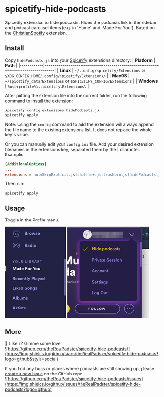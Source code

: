 # spicetify-hide-podcasts
Spicetify extension to hide podcasts. Hides the podcasts link in the sidebar and podcast carousel items (e.g. in 'Home' and 'Made For You'). Based on the [ChristianSpotify](https://github.com/khanhas/spicetify-cli/wiki/Extensions#christian-spotify) extension.
## Install
Copy `hidePodcasts.js` into your [Spicetify](https://github.com/khanhas/spicetify-cli) extensions directory:
| **Platform** | **Path**                                                                            |
|------------|-----------------------------------------------------------------------------------|
| **Linux**      | `~/.config/spicetify/Extensions` or `$XDG_CONFIG_HOME/.config/spicetify/Extensions/` |
| **MacOS**      | `~/spicetify_data/Extensions` or `$SPICETIFY_CONFIG/Extensions`                      |
| **Windows**    | `%userprofile%\.spicetify\Extensions\`                                              |

After putting the extension file into the correct folder, run the following command to install the extension:
```
spicetify config extensions hidePodcasts.js
spicetify apply
```
Note: Using the `config` command to add the extension will always append the file name to the existing extensions list. It does not replace the whole key's value.

Or you can manually edit your `config.ini` file. Add your desired extension filenames in the extensions key, separated them by the | character.
Example:

```ini
[AdditionalOptions]
...
extensions = autoSkipExplicit.js|shuffle+.js|trashbin.js|hidePodcasts.js
```

Then run:

```
spicetify apply
```

## Usage
Toggle in the Profile menu.

![Sidebar screenshot](screenshot-sidebar.png)
![Profile menu toggle screenshot](screenshot-enable.jpg)

## More
🌟 Like it? Gimme some love!    
![https://github.com/theRealPadster/spicetify-hide-podcasts/](https://img.shields.io/github/stars/theRealPadster/spicetify-hide-podcasts?logo=github&style=social)

If you find any bugs or places where podcasts are still showing up, please [create a new issue](https://github.com/theRealPadster/spicetify-hide-podcasts/issues/new/choose) on the GitHub repo.    
![https://github.com/theRealPadster/spicetify-hide-podcasts/issues](https://img.shields.io/github/issues/theRealPadster/spicetify-hide-podcasts?logo=github)
